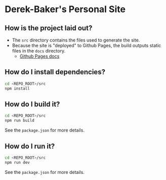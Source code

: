 # Derek-Baker's Personal Site

## How is the project laid out?
- The `src` directory contains the files used to generate the site.
- Because the site is "deployed" to Github Pages, the build outputs static files in the `docs` directory.
    - [Github Pages docs](https://docs.github.com/en/pages/getting-started-with-github-pages/about-github-pages)

## How do I install dependencies?
``` bash
cd <REPO_ROOT>/src
npm install
```

## How do I build it?
``` bash
cd <REPO_ROOT>/src
npm run build
```
See the `package.json` for more details.

## How do I run it?
``` bash
cd <REPO_ROOT>/src
npm run dev
```
See the `package.json` for more details.

